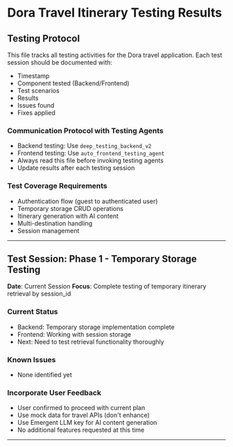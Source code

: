 # Dora Travel Itinerary Testing Results

## Testing Protocol
This file tracks all testing activities for the Dora travel application. Each test session should be documented with:
- Timestamp
- Component tested (Backend/Frontend)
- Test scenarios
- Results
- Issues found
- Fixes applied

### Communication Protocol with Testing Agents
- Backend testing: Use `deep_testing_backend_v2` 
- Frontend testing: Use `auto_frontend_testing_agent`
- Always read this file before invoking testing agents
- Update results after each testing session

### Test Coverage Requirements
- Authentication flow (guest to authenticated user)
- Temporary storage CRUD operations
- Itinerary generation with AI content
- Multi-destination handling
- Session management

---

## Test Session: Phase 1 - Temporary Storage Testing
**Date**: Current Session
**Focus**: Complete testing of temporary itinerary retrieval by session_id

### Current Status
- Backend: Temporary storage implementation complete
- Frontend: Working with session storage
- Next: Need to test retrieval functionality thoroughly

### Known Issues
- None identified yet

### Incorporate User Feedback
- User confirmed to proceed with current plan
- Use mock data for travel APIs (don't enhance)
- Use Emergent LLM key for AI content generation
- No additional features requested at this time

---